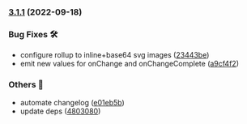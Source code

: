 

### [3.1.1](https://github.com/hello-pangea/color-picker/compare/v3.1.0...v3.1.1) (2022-09-18)


### Bug Fixes 🛠

* configure rollup to inline+base64 svg images ([23443be](https://github.com/hello-pangea/color-picker/commit/23443befe0069d9c369daaf44eabd87e4d9e4038))
* emit new values for onChange and onChangeComplete ([a9cf4f2](https://github.com/hello-pangea/color-picker/commit/a9cf4f2c78f2b189129c15ca8aa2b167d174601e))


### Others 🔧

* automate changelog ([e01eb5b](https://github.com/hello-pangea/color-picker/commit/e01eb5b89cc6fa8672d34e94da9f6b9395b36f2e))
* update deps ([4803080](https://github.com/hello-pangea/color-picker/commit/4803080e162b58a8136ba94ace614df77fa82420))